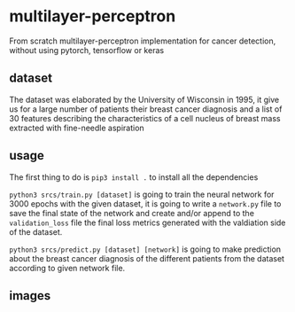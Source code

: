 # multilayer-perceptron
From scratch multilayer-perceptron implementation for cancer detection, without using pytorch, tensorflow or keras 

## dataset
The dataset was elaborated by the University of Wisconsin in 1995, it give us for a large number of patients their breast cancer diagnosis and a list of 30 features describing the characteristics of a cell nucleus of breast
mass extracted with fine-needle aspiration

## usage
The first thing to do is `pip3 install .` to install all the dependencies

`python3 srcs/train.py [dataset]` is going to train the neural network for 3000 epochs with the given dataset, it is going to write a `network.py` file to save the final state of the network and create and/or append to the `validation_loss` file the final loss metrics generated with the valdiation side of the dataset.

`python3 srcs/predict.py [dataset] [network]` is going to make prediction about the breast cancer diagnosis of the different patients from the dataset according to given network file.

## images
